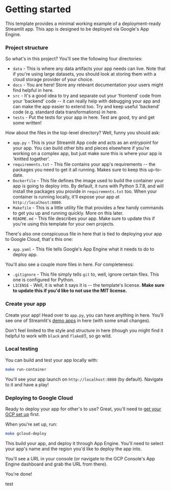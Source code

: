 # Getting started

This template provides a minimal working example of a deployment-ready Streamlit app. This app is designed to be deployed via Google's App Engine.

### Project structure

So what's in this project? You'll see the following four directories:

* `data` - This is where any data artifacts your app needs can live. Note that if you're using large datasets, you should look at storing them with a cloud storage provider of your choice.
* `docs` - You are here! Store any relevant documentation your users might find helpful in here.
* `src` - It's a good idea to try and separate out your 'frontend' code from your 'backend' code -- it can really help with debugging your app and can make the app easier to extend too. Try and keep useful 'backend' code (e.g. standard data transformations) in here.
* `tests` - Put the tests for your app in here. Test are good, try and get some written!

How about the files in the top-level directory? Well, funny you should ask:

* `app.py` - This is your Streamlit App code and acts as an _entrypoint_ for your app. You can build other bits and pieces elsewhere if you're working on a complex app, but just make sure this is where your app is 'knitted together'.
* `requirements.txt` - This file contains your app's requirements -- the packages you need to get it all running. Makes sure to keep this up-to-date.
* `Dockerfile` - This file defines the image used to build the container your app is going to deploy into. By default, it runs with Python 3.7.8, and will install the packages you provide in `requirements.txt` too. When your container is running locally, it'll expose your app at `http://localhost:8080`.
* `Makefile` - This is a little utility file that provides a few handy commands to get you up and running quickly. More on this later.
* `README.md` - This file describes your app. Make sure to update this if you're using this template for your own projects.
 
 There's also one conspicuous file in here that is tied to deploying your app to Google Cloud, that's this one:
 
* `app.yaml` - This file tells Google's App Engine what it needs to do to deploy app.

You'll also see a couple more files in here. For completeness:

* `.gitignore` - This file simply tells `git` to, well, ignore certain files. This one is configured for Python. 
* `LICENSE` - Well, it is what it says it is -- the template's license. **Make sure to update this if you'd like to not use the MIT license.**

### Create your app

Create your app! Head over to `app.py`, you can have anything in here. You'll see one of Streamlit's [demo apps](https://raw.githubusercontent.com/streamlit/demo-uber-nyc-pickups/master/app.py) in here (with some small changes).

Don't feel limited to the style and structure in here (though you might find it helpful to work with `black` and `flake8`!), so go wild.

### Local testing

You can build and test your app locally with:

```bash
make run-container
```

You'll see your app launch on `http://localhost:8080` (by default). Navigate to it and have a play!

### Deploying to Google Cloud

Ready to deploy your app for other's to use? Great, you'll need to [get your GCP set up](https://cloud.google.com/appengine/docs/flexible/custom-runtimes/quickstart) first.

When you're set up, run:

```bash
make gcloud-deploy
```

This build your app, and deploy it through App Engine. You'll need to select your app's name and the region you'd like to deploy the app into.

You'll see a URL in your console (or navigate to the GCP Console's App Engine dashboard and grab the URL from there).

You're done! 

test